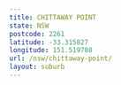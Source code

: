 ```yaml
---
title: CHITTAWAY POINT
state: NSW
postcode: 2261
latitude: -33.315827
longitude: 151.519708
url: /nsw/chittaway-point/
layout: suburb
---
```

